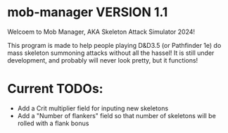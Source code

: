 # mob-manager VERSION 1.1
Welcoem to Mob Manager, AKA Skeleton Attack Simulator 2024!

This program is made to help people playing D&D3.5 (or Pathfinder 1e) do mass skeleton summoning attacks without all the hassel! It is still under development, and probably will never look pretty, but it functions! 

# Current TODOs:
- Add a Crit multiplier field for inputing new skeletons
- Add a "Number of flankers" field so that number of skeletons will be rolled with a flank bonus
